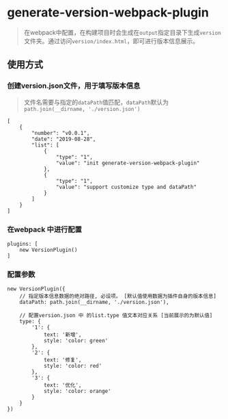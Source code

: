 # generate-version-webpack-plugin
> 在webpack中配置，在构建项目时会生成在`output`指定目录下生成`version`文件夹。通过访问`version/index.html`，即可进行版本信息展示。

## 使用方式
### 创建version.json文件，用于填写版本信息
> 文件名需要与指定的`dataPath`值匹配，`dataPath`默认为 `path.join(__dirname, './version.json')`
```
[
    {
        "number": "v0.0.1",
        "date": "2019-08-28",
        "list": [
            {
                "type": "1",
                "value": "init generate-version-webpack-plugin"
            },
            {
                "type": "1",
                "value": "support customize type and dataPath"
            }
        ]
    }
]
```

### 在webpack 中进行配置
```
plugins: [
    new VersionPlugin()
]
```

### 配置参数
```
new VersionPlugin({
    // 指定版本信息数据的绝对路径, 必设项。 [默认值使用数据为插件自身的版本信息]
    dataPath: path.join(__dirname, './version.json'),

    // 配置version.json 中 的list.type 值文本对应关系 [当前展示的为默认值]
    type: {
        '1': {
            text: '新增',
            style: 'color: green'
        },
        '2': {
            text: '修复',
            style: 'color: red'
        },
        '3': {
            text: '优化',
            style: 'color: orange'
        }
    }
})
```

